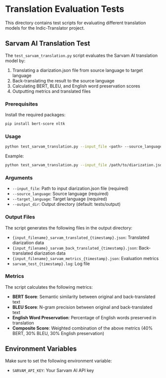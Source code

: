 # Translation Evaluation Tests

This directory contains test scripts for evaluating different translation models for the Indic-Translator project.

## Sarvam AI Translation Test

The `test_sarvam_translation.py` script evaluates the Sarvam AI translation model by:
1. Translating a diarization.json file from source language to target language
2. Back-translating the result to the source language
3. Calculating BERT, BLEU, and English word preservation scores
4. Outputting metrics and translated files

### Prerequisites

Install the required packages:

```bash
pip install bert-score nltk
```

### Usage

```bash
python test_sarvam_translation.py --input_file <path> --source_language <lang> --target_language <lang>
```

Example:
```bash
python test_sarvam_translation.py --input_file /path/to/diarization.json --source_language english --target_language hindi
```

### Arguments

- `--input_file`: Path to input diarization.json file (required)
- `--source_language`: Source language (required)
- `--target_language`: Target language (required)
- `--output_dir`: Output directory (default: tests/output)

### Output Files

The script generates the following files in the output directory:
- `{input_filename}_sarvam_translated_{timestamp}.json`: Translated diarization data
- `{input_filename}_sarvam_back_translated_{timestamp}.json`: Back-translated diarization data
- `{input_filename}_sarvam_metrics_{timestamp}.json`: Evaluation metrics
- `sarvam_test_{timestamp}.log`: Log file

### Metrics

The script calculates the following metrics:
- **BERT Score**: Semantic similarity between original and back-translated text
- **BLEU Score**: N-gram precision between original and back-translated text
- **English Word Preservation**: Percentage of English words preserved in translation
- **Composite Score**: Weighted combination of the above metrics (40% BERT, 30% BLEU, 30% English preservation)

## Environment Variables

Make sure to set the following environment variable:
- `SARVAM_API_KEY`: Your Sarvam AI API key
